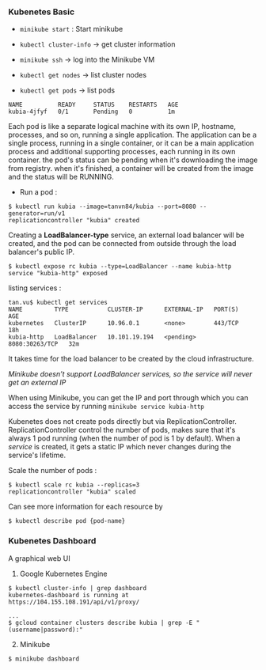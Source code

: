 ### Kubenetes Basic 
* `minikube start` :  Start minikube

* `kubectl cluster-info` -> get cluster information
* `minikube ssh` -> log into the Minikube VM

* `kubectl get nodes` -> list cluster nodes

* `kubectl get pods` -> list pods

```
NAME          READY     STATUS    RESTARTS   AGE
kubia-4jfyf   0/1       Pending   0          1m
```

Each pod is like a separate logical machine with its own IP, hostname, processes, and so on, running a single application.
The application can be a single process, running in a single container, or it can be a main application process and additional supporting processes, each running in its own container.
the pod's status can be pending when it's downloading the image from registry.
when it's finished, a container will be created from the image
and the status will be RUNNING.


* Run a pod :

```
$ kubectl run kubia --image=tanvn84/kubia --port=8080 --generator=run/v1
replicationcontroller "kubia" created
```

Creating a **LoadBalancer-type** service, an external load balancer will be created,
and the pod can be connected from outside through the load balancer's public IP.

```
$ kubectl expose rc kubia --type=LoadBalancer --name kubia-http
service "kubia-http" exposed
```

listing services :

```
tan.vu$ kubectl get services
NAME         TYPE           CLUSTER-IP      EXTERNAL-IP   PORT(S)          AGE
kubernetes   ClusterIP      10.96.0.1       <none>        443/TCP          18h
kubia-http   LoadBalancer   10.101.19.194   <pending>     8080:30263/TCP   32m
```

It takes time for the load balancer to be created by the cloud infrastructure.

*Minikube doesn’t support LoadBalancer services, so the service will never get an external IP*

When using Minikube, you can get the IP and port through which you can access the service by running `minikube service kubia-http`

Kubenetes does not create pods directly but via ReplicationController.
ReplicationController control the number of pods, makes sure that it's always 1 pod running (when the number of pod is 1 by default).
When a *service* is created, it gets a static IP which never changes during the service's lifetime.

Scale the number of pods :

```
$ kubectl scale rc kubia --replicas=3
replicationcontroller "kubia" scaled
```

Can see more information for each resource by 

```
$ kubectl describe pod {pod-name}
```

### Kubenetes Dashboard
A graphical web UI

1. Google Kubernetes Engine

```
$ kubectl cluster-info | grep dashboard
kubernetes-dashboard is running at https://104.155.108.191/api/v1/proxy/

...
$ gcloud container clusters describe kubia | grep -E "(username|password):"
``` 

2. Minikube

```
$ minikube dashboard
```
